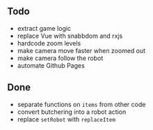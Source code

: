 ## Todo
- extract game logic
- replace Vue with snabbdom and rxjs
- hardcode zoom levels
- make camera move faster when zoomed out
- make camera follow the robot
- automate Github Pages

## Done
- separate functions on `items` from other code
- convert butchering into a robot action
- replace `setRobot` with `replaceItem`
